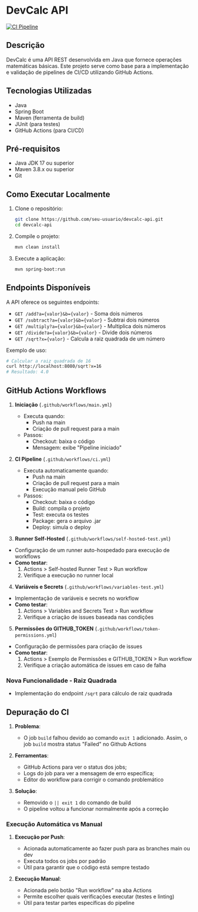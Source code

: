 # DevCalc API

[![CI Pipeline](https://github.com/maitebelo/devcalc-api/actions/workflows/ci.yml/badge.svg)](https://github.com/maitebelo/devcalc-api/actions/workflows/ci.yml)

## Descrição
DevCalc é uma API REST desenvolvida em Java que fornece operações matemáticas básicas. Este projeto serve como base para a implementação e validação de pipelines de CI/CD utilizando GitHub Actions.

## Tecnologias Utilizadas
- Java
- Spring Boot
- Maven (ferramenta de build)
- JUnit (para testes)
- GitHub Actions (para CI/CD)

## Pré-requisitos
- Java JDK 17 ou superior
- Maven 3.8.x ou superior
- Git

## Como Executar Localmente

1. Clone o repositório:
   ```bash
   git clone https://github.com/seu-usuario/devcalc-api.git
   cd devcalc-api
   ```

2. Compile o projeto:
   ```bash
   mvn clean install
   ```

3. Execute a aplicação:
   ```bash
   mvn spring-boot:run
   ```

## Endpoints Disponíveis

A API oferece os seguintes endpoints:

- `GET /add?a={valor}&b={valor}` - Soma dois números
- `GET /subtract?a={valor}&b={valor}` - Subtrai dois números
- `GET /multiply?a={valor}&b={valor}` - Multiplica dois números
- `GET /divide?a={valor}&b={valor}` - Divide dois números
- `GET /sqrt?x={valor}` - Calcula a raiz quadrada de um número

Exemplo de uso:
```bash
# Calcular a raiz quadrada de 16
curl http://localhost:8080/sqrt?x=16
# Resultado: 4.0
```

## GitHub Actions Workflows

1. **Iniciação** (`.github/workflows/main.yml`)
   - Executa quando:
     - Push na main
     - Criação de pull request para a main
   - Passos:
     - Checkout: baixa o código
     - Mensagem: exibe "Pipeline iniciado"

2. **CI Pipeline** (`.github/workflows/ci.yml`)
   - Executa automaticamente quando:
     - Push na main
     - Criação de pull request para a main
     - Execução manual pelo GitHub
   - Passos:
     - Checkout: baixa o código
     - Build: compila o projeto
     - Test: executa os testes
     - Package: gera o arquivo .jar
     - Deploy: simula o deploy

3. **Runner Self-Hosted** (`.github/workflows/self-hosted-test.yml`)
- Configuração de um runner auto-hospedado para execução de workflows
- **Como testar**:
  1. Actions > Self-hosted Runner Test > Run workflow
  3. Verifique a execução no runner local

4. **Variáveis e Secrets** (`.github/workflows/variables-test.yml`) 
- Implementação de variáveis e secrets no workflow
- **Como testar**:
  1. Actions > Variables and Secrets Test > Run workflow
  3. Verifique a criação de issues baseada nas condições

5. **Permissões do GITHUB_TOKEN** (`.github/workflows/token-permissions.yml`)
- Configuração de permissões para criação de issues
- **Como testar**:
  1. Actions > Exemplo de Permissões e GITHUB_TOKEN > Run workflow
  3. Verifique a criação automática de issues em caso de falha

### Nova Funcionalidade - Raiz Quadrada
- Implementação do endpoint `/sqrt` para cálculo de raiz quadrada

## Depuração do CI

1. **Problema**:
   - O job `build` falhou devido ao comando `exit 1` adicionado. Assim, o job `build` mostra status "Failed" no Github Actions

2. **Ferramentas**:
   - GitHub Actions para ver o status dos jobs;
   - Logs do job para ver a mensagem de erro específica;
   - Editor do workflow para corrigir o comando problemático

3. **Solução**:
   - Removido o `|| exit 1` do comando de build
   - O pipeline voltou a funcionar normalmente após a correção
 
### Execução Automática vs Manual

1. **Execução por Push**:
   - Acionada automaticamente ao fazer push para as branches main ou dev
   - Executa todos os jobs por padrão
   - Útil para garantir que o código está sempre testado

2. **Execução Manual**:
   - Acionada pelo botão "Run workflow" na aba Actions
   - Permite escolher quais verificações executar (testes e linting)
   - Útil para testar partes específicas do pipeline 